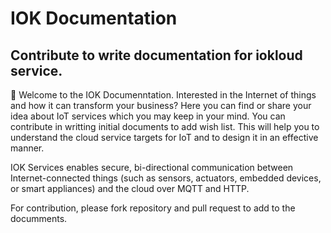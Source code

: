 #  IOK Documentation
## Contribute to write documentation for iokloud service.

:blue_book: Welcome to the IOK Documenntation. Interested in the Internet of things and how it can transform your business? Here you can find or share your idea about IoT services which you may keep in your mind. You can contribute in writting initial documents to add wish list. This will help you to understand the cloud service targets for IoT and to design it in an effective manner. 

IOK Services enables secure, bi-directional communication between Internet-connected things (such as sensors, actuators, embedded devices, or smart appliances) and the cloud over MQTT and HTTP.

For contribution, please fork repository and pull request to add to the documments.
